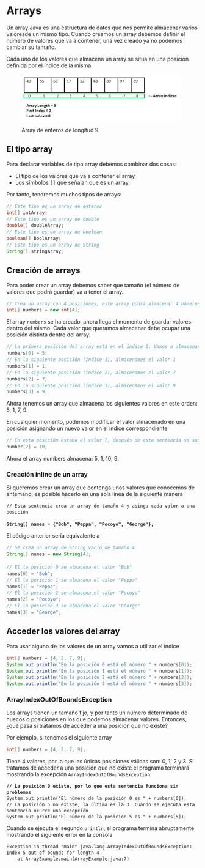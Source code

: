 # Arrays

Un array Java es una estructura de datos que nos permite almacenar varios valoresde un mismo tipo. Cuando creamos un array debemos definir el número de valores que va a contener, una vez creado ya no podemos cambiar su tamaño.

Cada uno de los valores que almacena un array se situa en una posición definida por el índice de la misma.

<figure><img src="../.gitbook/assets/image (4).png" alt=""><figcaption><p>Array de enteros de longitud 9</p></figcaption></figure>

## El tipo array

Para declarar variables de tipo array debemos combinar dos cosas:

* El tipo de los valores que va a contener el array
* Los símbolos `[]` que señalan que es un array.

Por tanto, tendremos muchos tipos de arrays:

```java
// Este tipo es un array de enteros
int[] intArray;
// Este tipo es un array de double
double[] doubleArray;
// Este tipo es un array de boolean
boolean[] boolArray;
// Este tipo es un array de String
String[] stringArray;
```

## Creación de arrays

Para poder crear un array debemos saber que tamaño (el número de valores que podrá guardar) va a tener el array.&#x20;

```java
// Crea un array con 4 posiciones, este array podrá almacenar 4 números enteros
int[] numbers = new int[4];
```

El array `numbers` se ha creado, ahora llega el momento de guardar valores dentro del mismo. Cada valor que queramos almacenar debe ocupar una posición distinta dentro del array.

```java
// La primera posición del array está en el índice 0. Vamos a almacenar el valor 5
numbers[0] = 5;
// En la siguiente posición (índice 1), almacenamos el valor 1
numbers[1] = 1;
// En la siguiente posición (índice 2), almacenamos el valor 7
numbers[2] = 7;
// En la siguiente posición (índice 3), almacenamos el valor 9
numbers[3] = 9;
```

Ahora tenemos un array que almacena los siguientes valores en este orden: 5, 1, 7, 9.

En cualquier momento, podemos modificar el valor almacenado en una posición asignando un nuevo valor en el índice correspondiente

```java
// En esta posición estaba el valor 7, después de esta sentencia se sustitutye por 10
number[2] = 10;
```

Ahora el array numbers almacena: 5, 1, 10, 9.

### Creación inline de un array

Si queremos crear un array que contenga unos valores que conocemos de antemano, es posible hacerlo en una sola línea de la siguiente manera

<pre class="language-java"><code class="lang-java">// Esta sentencia crea un array de tamaño 4 y asinga cada valor a una posición 

<strong>String[] names = {"Bob", "Peppa", "Pocoyo", "George"};
</strong></code></pre>

El código anterior sería equivalente a

```java
// Se crea un array de String vacío de tamaño 4
String[] names = new String[4];

// El la posición 0 se almacena el valor "Bob"
names[0] = "Bob";
// El la posición 1 se almacena el valor "Peppa"
names[1] = "Peppa";
// El la posición 2 se almacena el valor "Pocoyo"
names[2] = "Pocoyo";
// El la posición 3 se almacena el valor "George"
names[3] = "George";
```

## Acceder los valores del array

Para usar alguno de los valores de un array vamos a utilizar el índice

```java
int[] numbers = {4, 2, 7, 9};
System.out.println("En la posición 0 está el número " + numbers[0]);
System.out.println("En la posición 1 está el número " + numbers[1]);
System.out.println("En la posición 2 está el número " + numbers[2]);
System.out.println("En la posición 3 está el número " + numbers[3]);
```

### ArrayIndexOutOfBoundsException

Los arrays tienen un tamaño fijo, y por tanto un número determinado de huecos o posiciones en los que podemos almacenar valores. Entonces, ¿qué pasa si tratamos de acceder a una posición que no existe?

Por ejemplo, si tenemos el siguiente array

```java
int[] numbers = {4, 2, 7, 9};
```

Tiene 4 valores, por lo que las únicas posiciones válidas son: 0, 1, 2 y 3. Si tratamos de acceder a una posición que no existe el programa terminará mostrando la excepción `ArrayIndexOutOfBoundsException`

<pre class="language-java"><code class="lang-java"><strong>// La posición 0 existe, por lo que esta sentencia funciona sin problemas
</strong>System.out.println("El número de la posición 0 es " + numbers[0]);
// La posición 5 no existe, la última es la 3. Cuando se ejecuta esta sentencia ocurre una excepción
System.out.println("El número de la posición 5 es " + numbers[5]);
</code></pre>

Cuando se ejecuta el segundo `println`, el programa termina abruptamente mostrando el siguiente error en la consola

```log
Exception in thread "main" java.lang.ArrayIndexOutOfBoundsException: Index 5 out of bounds for length 4
	at ArrayExample.main(ArrayExample.java:7)
```
